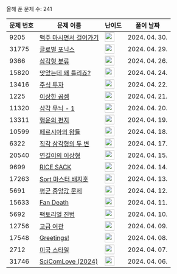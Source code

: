 올해 푼 문제 수: 241

| 문제 번호 | 문제 이름 | 난이도 | 풀이 날짜 |
| --- | --- | --- | --- |
| 9205 | [맥주 마시면서 걸어가기](https://www.acmicpc.net/problem/9205) | <img height="25px" width="25px=" src="https://static.solved.ac/tier_small/11.svg"/> | 2024. 04. 30.  |
| 31775 | [글로벌 포닉스](https://www.acmicpc.net/problem/31775) | <img height="25px" width="25px=" src="https://static.solved.ac/tier_small/2.svg"/> | 2024. 04. 29.  |
| 9366 | [삼각형 분류](https://www.acmicpc.net/problem/9366) | <img height="25px" width="25px=" src="https://static.solved.ac/tier_small/3.svg"/> | 2024. 04. 26.  |
| 15820 | [맞았는데 왜 틀리죠?](https://www.acmicpc.net/problem/15820) | <img height="25px" width="25px=" src="https://static.solved.ac/tier_small/3.svg"/> | 2024. 04. 24.  |
| 13416 | [주식 투자](https://www.acmicpc.net/problem/13416) | <img height="25px" width="25px=" src="https://static.solved.ac/tier_small/3.svg"/> | 2024. 04. 22.  |
| 1225 | [이상한 곱셈](https://www.acmicpc.net/problem/1225) | <img height="25px" width="25px=" src="https://static.solved.ac/tier_small/4.svg"/> | 2024. 04. 21.  |
| 11320 | [삼각 무늬 - 1](https://www.acmicpc.net/problem/11320) | <img height="25px" width="25px=" src="https://static.solved.ac/tier_small/3.svg"/> | 2024. 04. 20.  |
| 13311 | [행운의 편지](https://www.acmicpc.net/problem/13311) | <img height="25px" width="25px=" src="https://static.solved.ac/tier_small/3.svg"/> | 2024. 04. 19.  |
| 10599 | [페르시아의 왕들](https://www.acmicpc.net/problem/10599) | <img height="25px" width="25px=" src="https://static.solved.ac/tier_small/3.svg"/> | 2024. 04. 18.  |
| 6322 | [직각 삼각형의 두 변](https://www.acmicpc.net/problem/6322) | <img height="25px" width="25px=" src="https://static.solved.ac/tier_small/3.svg"/> | 2024. 04. 17.  |
| 20540 | [연길이의 이상형](https://www.acmicpc.net/problem/20540) | <img height="25px" width="25px=" src="https://static.solved.ac/tier_small/3.svg"/> | 2024. 04. 15.  |
| 9699 | [RICE SACK](https://www.acmicpc.net/problem/9699) | <img height="25px" width="25px=" src="https://static.solved.ac/tier_small/2.svg"/> | 2024. 04. 14.  |
| 17263 | [Sort 마스터 배지훈](https://www.acmicpc.net/problem/17263) | <img height="25px" width="25px=" src="https://static.solved.ac/tier_small/3.svg"/> | 2024. 04. 13.  |
| 5691 | [평균 중앙값 문제](https://www.acmicpc.net/problem/5691) | <img height="25px" width="25px=" src="https://static.solved.ac/tier_small/3.svg"/> | 2024. 04. 12.  |
| 15633 | [Fan Death](https://www.acmicpc.net/problem/15633) | <img height="25px" width="25px=" src="https://static.solved.ac/tier_small/3.svg"/> | 2024. 04. 11.  |
| 5692 | [팩토리얼 진법](https://www.acmicpc.net/problem/5692) | <img height="25px" width="25px=" src="https://static.solved.ac/tier_small/3.svg"/> | 2024. 04. 10.  |
| 12756 | [고급 여관](https://www.acmicpc.net/problem/12756) | <img height="25px" width="25px=" src="https://static.solved.ac/tier_small/3.svg"/> | 2024. 04. 09.  |
| 17548 | [Greetings!](https://www.acmicpc.net/problem/17548) | <img height="25px" width="25px=" src="https://static.solved.ac/tier_small/2.svg"/> | 2024. 04. 08.  |
| 2712 | [미국 스타일](https://www.acmicpc.net/problem/2712) | <img height="25px" width="25px=" src="https://static.solved.ac/tier_small/3.svg"/> | 2024. 04. 07.  |
| 31746 | [SciComLove (2024)](https://www.acmicpc.net/problem/31746) | <img height="25px" width="25px=" src="https://static.solved.ac/tier_small/2.svg"/> | 2024. 04. 06.  |

